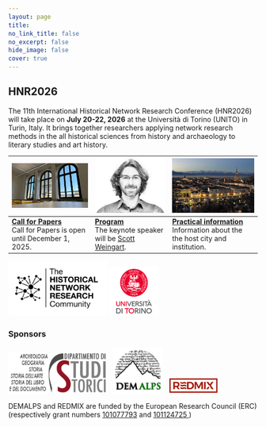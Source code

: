 ```yaml
---
layout: page
title: 
no_link_title: false 
no_excerpt: false 
hide_image: false
cover: true
---
```


## HNR2026

The 11th International Historical Network Research Conference (HNR2026) will take place on **July 20-22, 2026** at the Università di Torino (UNITO) in Turin, Italy. It brings together researchers applying network research methods in the all historical sciences from history and archaeology to literary studies and art history.

|  <a href="cfp"><img src="img/cfp.jpg" width="270px"></a>     |     <a href="program"><img src="img/scott_weingart.jpg" width="270px"></a>                  |   <a href="practical"><img src="img/universita-di-torino-italia.jpg" width="300px"></a>    | 
| ----------- | ----------------------------------- | -------------------- |
| <a href="cfp">**Call for Papers**</a><br>Call for Papers is open until December 1, 2025.  | <a href="program">**Program**</a><br>The keynote speaker will be <a href="https://scottbot.github.io/">Scott Weingart</a>. | <a href="practical">**Practical information**</a><br>Information about the the host city and institution. | 


<img src="img/hnr_logo_vector.png" width="200">  <img src="img/logo_unito.png" width="100">  

### Sponsors

<img src="img/logo_unito_storia.gif" width="200">&nbsp;&nbsp;&nbsp;<img src="img/logo_demalps.jpg" width="100">&nbsp;&nbsp;&nbsp;<img src="img/logo_redmix.png" width="100">   


DEMALPS and REDMIX are funded by the European Research Council (ERC)  (respectively grant numbers <a href="https://cordis.europa.eu/project/id/101077793">101077793</a> and  <a href="https://cordis.europa.eu/project/id/101124725 ">101124725 </a>)
